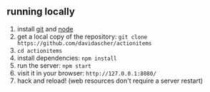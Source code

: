 
## running locally

1. install [git] and [node]
2. get a local copy of the repository: `git clone https://github.com/davidascher/actionitems`
3. `cd actionitems`
4. install dependencies: `npm install`
5. run the server: `npm start`
6. visit it in your browser: `http://127.0.0.1:8080/`
7. hack and reload!  (web resources don't require a server restart)

  [git]: http://git-scm.org
  [node]: http://nodejs.org
